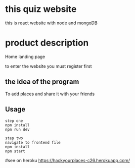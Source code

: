 # this quiz website

this is react website with node and mongoDB

# product description

Home landing page

to enter the website you must register first

## the idea of the program

To add places and share it with your friends

## Usage

```
step one
npm install
npm run dev

step two
navigate to frontend file
npm install
npm start
```

#see on heroku
https://hackyourplaces-c26.herokuapp.com/
